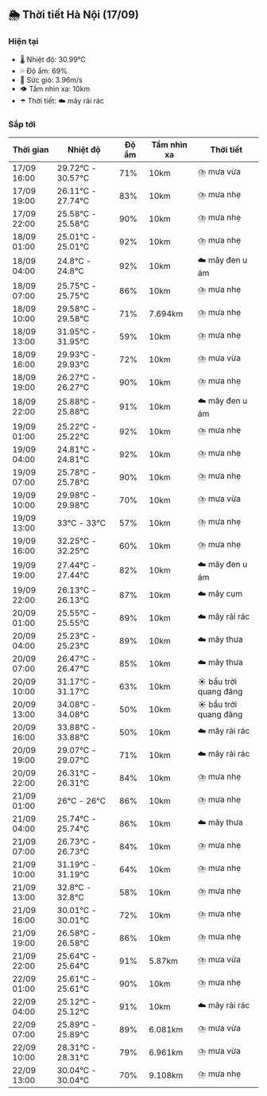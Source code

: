 ## 🌦️ Thời tiết Hà Nội (17/09)

### Hiện tại

- 🌡️ Nhiệt độ: 30.99℃
- 💦 Độ ẩm: 69%
- 💨 Sức gió: 3.96m/s
- 👁️ Tầm nhìn xa: 10km
- ☂️ Thời tiết: ☁️ mây rải rác

### Sắp tới

| Thời gian | Nhiệt độ | Độ ẩm | Tầm nhìn xa | Thời tiết |
| --- | --- | --- | --- | --- |
| 17/09 16:00 | 29.72℃ - 30.57℃ | 71% | 10km | ⛈️ mưa vừa |
| 17/09 19:00 | 26.11℃ - 27.74℃ | 83% | 10km | ⛈️ mưa nhẹ |
| 17/09 22:00 | 25.58℃ - 25.58℃ | 90% | 10km | ⛈️ mưa nhẹ |
| 18/09 01:00 | 25.01℃ - 25.01℃ | 92% | 10km | ⛈️ mưa nhẹ |
| 18/09 04:00 | 24.8℃ - 24.8℃ | 92% | 10km | ☁️ mây đen u ám |
| 18/09 07:00 | 25.75℃ - 25.75℃ | 86% | 10km | ⛈️ mưa nhẹ |
| 18/09 10:00 | 29.58℃ - 29.58℃ | 71% | 7.694km | ⛈️ mưa nhẹ |
| 18/09 13:00 | 31.95℃ - 31.95℃ | 59% | 10km | ⛈️ mưa nhẹ |
| 18/09 16:00 | 29.93℃ - 29.93℃ | 72% | 10km | ⛈️ mưa vừa |
| 18/09 19:00 | 26.27℃ - 26.27℃ | 90% | 10km | ⛈️ mưa nhẹ |
| 18/09 22:00 | 25.88℃ - 25.88℃ | 91% | 10km | ☁️ mây đen u ám |
| 19/09 01:00 | 25.22℃ - 25.22℃ | 92% | 10km | ⛈️ mưa nhẹ |
| 19/09 04:00 | 24.81℃ - 24.81℃ | 92% | 10km | ⛈️ mưa nhẹ |
| 19/09 07:00 | 25.78℃ - 25.78℃ | 90% | 10km | ⛈️ mưa nhẹ |
| 19/09 10:00 | 29.98℃ - 29.98℃ | 70% | 10km | ⛈️ mưa vừa |
| 19/09 13:00 | 33℃ - 33℃ | 57% | 10km | ⛈️ mưa nhẹ |
| 19/09 16:00 | 32.25℃ - 32.25℃ | 60% | 10km | ⛈️ mưa nhẹ |
| 19/09 19:00 | 27.44℃ - 27.44℃ | 82% | 10km | ☁️ mây đen u ám |
| 19/09 22:00 | 26.13℃ - 26.13℃ | 87% | 10km | ☁️ mây cụm |
| 20/09 01:00 | 25.55℃ - 25.55℃ | 89% | 10km | ☁️ mây rải rác |
| 20/09 04:00 | 25.23℃ - 25.23℃ | 89% | 10km | ☁️ mây thưa |
| 20/09 07:00 | 26.47℃ - 26.47℃ | 85% | 10km | ☁️ mây thưa |
| 20/09 10:00 | 31.17℃ - 31.17℃ | 63% | 10km | ☀️ bầu trời quang đãng |
| 20/09 13:00 | 34.08℃ - 34.08℃ | 50% | 10km | ☀️ bầu trời quang đãng |
| 20/09 16:00 | 33.88℃ - 33.88℃ | 50% | 10km | ☁️ mây rải rác |
| 20/09 19:00 | 29.07℃ - 29.07℃ | 71% | 10km | ☁️ mây rải rác |
| 20/09 22:00 | 26.31℃ - 26.31℃ | 84% | 10km | ⛈️ mưa nhẹ |
| 21/09 01:00 | 26℃ - 26℃ | 86% | 10km | ⛈️ mưa nhẹ |
| 21/09 04:00 | 25.74℃ - 25.74℃ | 86% | 10km | ☁️ mây thưa |
| 21/09 07:00 | 26.73℃ - 26.73℃ | 84% | 10km | ⛈️ mưa nhẹ |
| 21/09 10:00 | 31.19℃ - 31.19℃ | 64% | 10km | ⛈️ mưa nhẹ |
| 21/09 13:00 | 32.8℃ - 32.8℃ | 58% | 10km | ⛈️ mưa nhẹ |
| 21/09 16:00 | 30.01℃ - 30.01℃ | 72% | 10km | ⛈️ mưa nhẹ |
| 21/09 19:00 | 26.58℃ - 26.58℃ | 86% | 10km | ⛈️ mưa nhẹ |
| 21/09 22:00 | 25.64℃ - 25.64℃ | 91% | 5.87km | ⛈️ mưa vừa |
| 22/09 01:00 | 25.61℃ - 25.61℃ | 90% | 10km | ⛈️ mưa nhẹ |
| 22/09 04:00 | 25.12℃ - 25.12℃ | 91% | 10km | ☁️ mây rải rác |
| 22/09 07:00 | 25.89℃ - 25.89℃ | 89% | 6.081km | ⛈️ mưa vừa |
| 22/09 10:00 | 28.31℃ - 28.31℃ | 79% | 6.961km | ⛈️ mưa vừa |
| 22/09 13:00 | 30.04℃ - 30.04℃ | 70% | 9.108km | ⛈️ mưa nhẹ |
